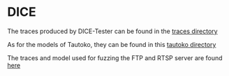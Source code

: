# DICE


The traces produced by DICE-Tester can be found in the [traces directory](https://github.com/kanghj/DICE/tree/master/traces)


As for the models of Tautoko, they can be found in this [tautoko directory](https://github.com/kanghj/DICE/tree/master/tautoko)

The traces and model used for fuzzing the FTP and RTSP server are found [here](https://github.com/kanghj/DICE/tree/master/server_fuzzing/server_fuzzing)
